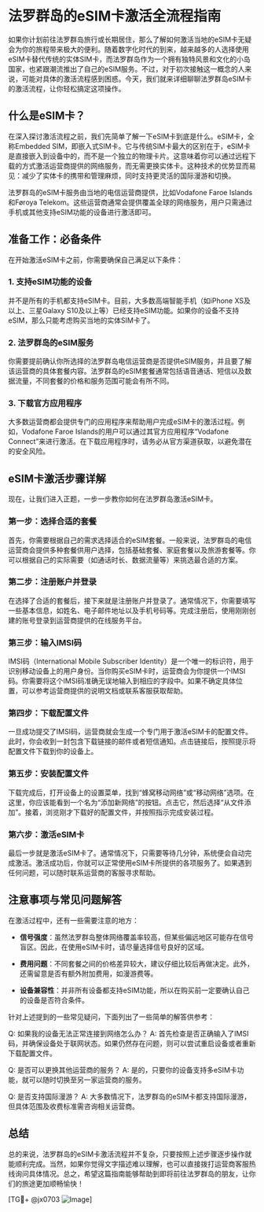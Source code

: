 # 法罗群岛的eSIM卡激活全流程指南

如果你计划前往法罗群岛旅行或长期居住，那么了解如何激活当地的eSIM卡无疑会为你的旅程带来极大的便利。随着数字化时代的到来，越来越多的人选择使用eSIM卡替代传统的实体SIM卡，而法罗群岛作为一个拥有独特风景和文化的小岛国家，也紧跟潮流推出了自己的eSIM服务。不过，对于初次接触这一概念的人来说，可能对具体的激活流程感到困惑。今天，我们就来详细聊聊法罗群岛eSIM卡的激活流程，让你轻松搞定这项操作。

## 什么是eSIM卡？

在深入探讨激活流程之前，我们先简单了解一下eSIM卡到底是什么。eSIM卡，全称Embedded SIM，即嵌入式SIM卡。它与传统SIM卡最大的区别在于，eSIM卡是直接嵌入到设备中的，而不是一个独立的物理卡片。这意味着你可以通过远程下载的方式激活运营商提供的网络服务，而无需更换实体卡。这种技术的优势显而易见：减少了实体卡的携带和管理麻烦，同时支持更灵活的国际漫游和切换。

法罗群岛的eSIM卡服务由当地的电信运营商提供，比如Vodafone Faroe Islands和Føroya Telekom。这些运营商通常会提供覆盖全球的网络服务，用户只需通过手机或其他支持eSIM功能的设备进行激活即可。

## 准备工作：必备条件

在开始激活eSIM卡之前，你需要确保自己满足以下条件：

### 1. 支持eSIM功能的设备
并不是所有的手机都支持eSIM卡。目前，大多数高端智能手机（如iPhone XS及以上、三星Galaxy S10及以上等）已经支持eSIM功能。如果你的设备不支持eSIM，那么只能考虑购买当地的实体SIM卡了。

### 2. 法罗群岛的eSIM服务
你需要提前确认你所选择的法罗群岛电信运营商是否提供eSIM服务，并且要了解该运营商的具体套餐内容。法罗群岛的eSIM套餐通常包括语音通话、短信以及数据流量，不同套餐的价格和服务范围可能会有所不同。

### 3. 下载官方应用程序
大多数运营商都会提供专门的应用程序来帮助用户完成eSIM卡的激活过程。例如，Vodafone Faroe Islands的用户可以通过其官方应用程序“Vodafone Connect”来进行激活。在下载应用程序时，请务必从官方渠道获取，以避免潜在的安全风险。

## eSIM卡激活步骤详解

现在，让我们进入正题，一步一步教你如何在法罗群岛激活eSIM卡。

### 第一步：选择合适的套餐
首先，你需要根据自己的需求选择适合的eSIM套餐。一般来说，法罗群岛的电信运营商会提供多种套餐供用户选择，包括基础套餐、家庭套餐以及旅游套餐等。你可以根据自己的实际需要（如通话时长、数据流量等）来挑选最合适的方案。

### 第二步：注册账户并登录
在选择了合适的套餐后，接下来就是注册账户并登录了。通常情况下，你需要填写一些基本信息，如姓名、电子邮件地址以及手机号码等。完成注册后，使用刚刚创建的账号登录到运营商提供的在线服务平台。

### 第三步：输入IMSI码
IMSI码（International Mobile Subscriber Identity）是一个唯一的标识符，用于识别移动设备上的用户身份。当你购买eSIM卡时，运营商会为你提供一个IMSI码。你需要将这个IMSI码准确无误地输入到相应的字段中。如果不确定具体位置，可以参考运营商提供的说明文档或联系客服获取帮助。

### 第四步：下载配置文件
一旦成功提交了IMSI码，运营商就会生成一个专门用于激活eSIM卡的配置文件。此时，你会收到一封包含下载链接的邮件或者短信通知。点击链接后，按照提示将配置文件下载到你的设备上。

### 第五步：安装配置文件
下载完成后，打开设备上的设置菜单，找到“蜂窝移动网络”或“移动网络”选项。在这里，你应该能看到一个名为“添加新网络”的按钮。点击它，然后选择“从文件添加”。接着，浏览刚才下载好的配置文件，并按照指示完成安装过程。

### 第六步：激活eSIM卡
最后一步就是激活eSIM卡了。通常情况下，只需要等待几分钟，系统便会自动完成激活。激活成功后，你就可以正常使用eSIM卡所提供的各项服务了。如果遇到任何问题，可以随时联系运营商的客服寻求帮助。

## 注意事项与常见问题解答

在激活过程中，还有一些需要注意的地方：

- **信号强度**：虽然法罗群岛整体网络覆盖率较高，但某些偏远地区可能存在信号盲区。因此，在使用eSIM卡时，请尽量选择信号良好的区域。
  
- **费用问题**：不同套餐之间的价格差异较大，建议仔细比较后再做决定。此外，还需留意是否有额外附加费用，如漫游费等。

- **设备兼容性**：并非所有设备都支持eSIM功能，所以在购买前一定要确认自己的设备是否符合条件。

针对上述提到的一些常见疑问，下面列出了一些简单的解答供参考：

Q: 如果我的设备无法正常连接到网络怎么办？
A: 首先检查是否正确输入了IMSI码，并确保设备处于联网状态。如果仍然存在问题，则可以尝试重启设备或者重新下载配置文件。

Q: 是否可以更换其他运营商的服务？
A: 是的，只要你的设备支持多eSIM卡功能，就可以随时切换至另一家运营商的服务。

Q: 是否支持国际漫游？
A: 大多数情况下，法罗群岛的eSIM卡都支持国际漫游，但具体范围及收费标准需咨询相关运营商。

## 总结

总的来说，法罗群岛的eSIM卡激活流程并不复杂，只要按照上述步骤逐步操作就能顺利完成。当然，如果你觉得文字描述难以理解，也可以直接拨打运营商客服热线询问具体情况。总之，希望这篇指南能够帮助到即将前往法罗群岛的朋友，让你们的旅途更加顺畅愉快！

[TG💪+ @jx0703 ![Image](https://github.com/user-attachments/assets/dbca1d08-cadb-493c-b0ec-ad6f7a83f270)]